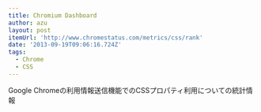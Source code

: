 ```yaml
---
title: Chromium Dashboard
author: azu
layout: post
itemUrl: 'http://www.chromestatus.com/metrics/css/rank'
date: '2013-09-19T09:06:16.724Z'
tags:
  - Chrome
  - CSS
---
```

Google Chromeの利用情報送信機能でのCSSプロパティ利用についての統計情報
